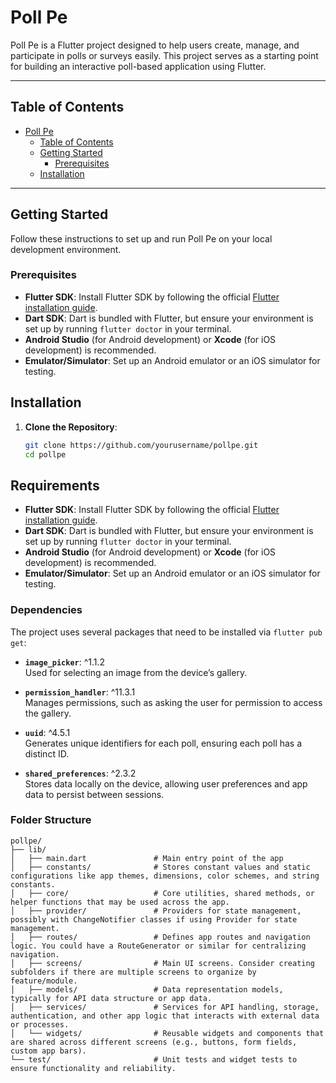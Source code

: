 # Poll Pe

Poll Pe is a Flutter project designed to help users create, manage, and participate in polls or surveys easily. This project serves as a starting point for building an interactive poll-based application using Flutter.

---

## Table of Contents

- [Poll Pe](#poll-pe)
  - [Table of Contents](#table-of-contents)
  - [Getting Started](#getting-started)
    - [Prerequisites](#prerequisites)
  - [Installation](#installation)

---

## Getting Started

Follow these instructions to set up and run Poll Pe on your local development environment.

### Prerequisites

- **Flutter SDK**: Install Flutter SDK by following the official [Flutter installation guide](https://docs.flutter.dev/get-started/install).
- **Dart SDK**: Dart is bundled with Flutter, but ensure your environment is set up by running `flutter doctor` in your terminal.
- **Android Studio** (for Android development) or **Xcode** (for iOS development) is recommended.
- **Emulator/Simulator**: Set up an Android emulator or an iOS simulator for testing.

## Installation

1. **Clone the Repository**:
   ```bash
   git clone https://github.com/yourusername/pollpe.git
   cd pollpe


## Requirements

- **Flutter SDK**: Install Flutter SDK by following the official [Flutter installation guide](https://docs.flutter.dev/get-started/install).
- **Dart SDK**: Dart is bundled with Flutter, but ensure your environment is set up by running `flutter doctor` in your terminal.
- **Android Studio** (for Android development) or **Xcode** (for iOS development) is recommended.
- **Emulator/Simulator**: Set up an Android emulator or an iOS simulator for testing.


### Dependencies

The project uses several packages that need to be installed via `flutter pub get`:

- **`image_picker`**: ^1.1.2  
  Used for selecting an image from the device’s gallery.

- **`permission_handler`**: ^11.3.1  
  Manages permissions, such as asking the user for permission to access the gallery.

- **`uuid`**: ^4.5.1  
  Generates unique identifiers for each poll, ensuring each poll has a distinct ID.

- **`shared_preferences`**: ^2.3.2  
  Stores data locally on the device, allowing user preferences and app data to persist between sessions.


### Folder Structure
```
pollpe/
├── lib/
│   ├── main.dart               # Main entry point of the app
│   ├── constants/              # Stores constant values and static configurations like app themes, dimensions, color schemes, and string constants.
│   ├── core/                   # Core utilities, shared methods, or helper functions that may be used across the app.
│   ├── provider/               # Providers for state management, possibly with ChangeNotifier classes if using Provider for state management.
│   ├── routes/                 # Defines app routes and navigation logic. You could have a RouteGenerator or similar for centralizing navigation.
│   ├── screens/                # Main UI screens. Consider creating subfolders if there are multiple screens to organize by feature/module.
│   ├── models/                 # Data representation models, typically for API data structure or app data.
│   ├── services/               # Services for API handling, storage, authentication, and other app logic that interacts with external data or processes.
│   └── widgets/                # Reusable widgets and components that are shared across different screens (e.g., buttons, form fields, custom app bars).
└── test/                       # Unit tests and widget tests to ensure functionality and reliability.

```

